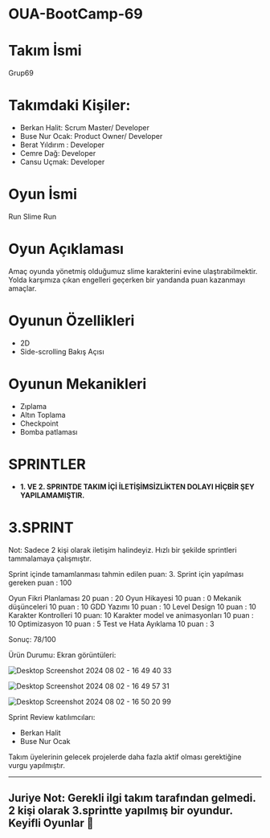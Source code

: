 # OUA-BootCamp-69

# Takım İsmi
Grup69

# Takımdaki Kişiler:

* Berkan Halit: Scrum Master/ Developer
* Buse Nur Ocak: Product Owner/ Developer
* Berat Yıldırım : Developer
* Cemre Dağ: Developer
* Cansu Uçmak: Developer


# Oyun İsmi
Run Slime Run

# Oyun Açıklaması
Amaç oyunda yönetmiş olduğumuz slime karakterini evine ulaştırabilmektir. Yolda karşımıza çıkan engelleri geçerken bir yandanda puan kazanmayı amaçlar.

# Oyunun Özellikleri
* 2D
* Side-scrolling Bakış Açısı

# Oyunun Mekanikleri
* Zıplama
* Altın Toplama
* Checkpoint
* Bomba patlaması


# SPRINTLER

* **1. VE 2. SPRINTDE TAKIM İÇİ İLETİŞİMSİZLİKTEN DOLAYI HİÇBİR ŞEY YAPILAMAMIŞTIR.**

# 3.SPRINT

Not: Sadece 2 kişi olarak iletişim halindeyiz. Hızlı bir şekilde sprintleri tammalamaya çalışmıştır.

Sprint içinde tamamlanması tahmin edilen puan: 3. Sprint için yapılması gereken puan : 100

Oyun Fikri Planlaması 20 puan : 20
Oyun Hikayesi 10 puan : 0
Mekanik düşünceleri 10 puan : 10
GDD Yazımı 10 puan : 10
Level Design 10 puan : 10
Karakter Kontrolleri 10 puan: 10
Karakter model ve animasyonları 10 puan : 10
Optimizasyon 10 puan : 5
Test ve Hata Ayıklama 10 puan : 3

Sonuç: 78/100



Ürün Durumu: Ekran görüntüleri:

![Desktop Screenshot 2024 08 02 - 16 49 40 33](https://github.com/user-attachments/assets/ecb8192d-3b01-4fb7-9095-7e65e208ea65)

![Desktop Screenshot 2024 08 02 - 16 49 57 31](https://github.com/user-attachments/assets/585e2009-4996-4c08-a3d4-8661ec475504)

![Desktop Screenshot 2024 08 02 - 16 50 20 99](https://github.com/user-attachments/assets/829ebf8b-71d1-46dd-8cdb-36589aa5fd11)


Sprint Review katılımcıları: 

* Berkan Halit
* Buse Nur Ocak

  
Takım üyelerinin gelecek projelerde daha fazla aktif olması gerektiğine vurgu yapılmıştır.

---
Juriye Not:
Gerekli ilgi takım tarafından gelmedi.
2 kişi olarak 3.sprintte yapılmış bir oyundur.
Keyifli Oyunlar 🙂
---

